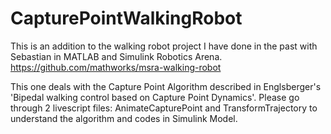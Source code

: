 # CapturePointWalkingRobot

This is an addition to the walking robot project I have done in the past with Sebastian in MATLAB and Simulink Robotics Arena. https://github.com/mathworks/msra-walking-robot

This one deals with the Capture Point Algorithm described in Englsberger's 'Bipedal walking control based on Capture Point Dynamics'. Please go through 2 livescript files: AnimateCapturePoint and TransformTrajectory to understand the algorithm and codes in Simulink Model. 
